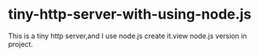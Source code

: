 # tiny-http-server-with-using-node.js
This is a tiny http server,and I use node.js create it.view node.js version in project.
